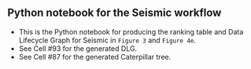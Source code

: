 ## Python notebook for the Seismic workflow
- This is the Python notebook for producing the ranking table and Data Lifecycle Graph for Seismic in `Figure 3` and `Figure 4e`. 
- See Cell #93 for the generated DLG.
- See Cell #87 for the generated Caterpillar tree. 
